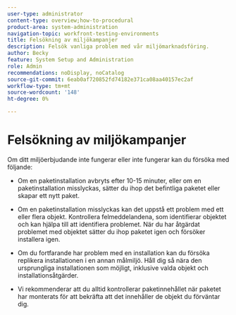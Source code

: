 ```yaml
---
user-type: administrator
content-type: overview;how-to-procedural
product-area: system-administration
navigation-topic: workfront-testing-environments
title: Felsökning av miljökampanjer
description: Felsök vanliga problem med vår miljömarknadsföring.
author: Becky
feature: System Setup and Administration
role: Admin
recommendations: noDisplay, noCatalog
source-git-commit: 6eab0af720852fd74182e371ca08aa40157ec2af
workflow-type: tm+mt
source-wordcount: '148'
ht-degree: 0%

---
```


# Felsökning av miljökampanjer

Om ditt miljöerbjudande inte fungerar eller inte fungerar kan du försöka med följande:

* Om en paketinstallation avbryts efter 10-15 minuter, eller om en paketinstallation misslyckas, sätter du ihop det befintliga paketet eller skapar ett nytt paket.

* Om en paketinstallation misslyckas kan det uppstå ett problem med ett eller flera objekt. Kontrollera felmeddelandena, som identifierar objektet och kan hjälpa till att identifiera problemet. När du har åtgärdat problemet med objektet sätter du ihop paketet igen och försöker installera igen.

* Om du fortfarande har problem med en installation kan du försöka replikera installationen i en annan målmiljö. Håll dig så nära den ursprungliga installationen som möjligt, inklusive valda objekt och installationsåtgärder.

* Vi rekommenderar att du alltid kontrollerar paketinnehållet när paketet har monterats för att bekräfta att det innehåller de objekt du förväntar dig.
